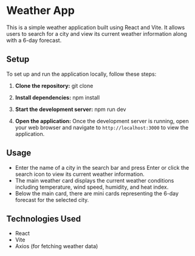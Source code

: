 # Weather App

This is a simple weather application built using React and Vite. It allows users to search for a city and view its current weather information along with a 6-day forecast.

## Setup

To set up and run the application locally, follow these steps:

1. **Clone the repository:**
git clone <repository-url>

2. **Install dependencies:**
npm install

3. **Start the development server:**
npm run dev


4. **Open the application:**
Once the development server is running, open your web browser and navigate to `http://localhost:3000` to view the application.

## Usage

- Enter the name of a city in the search bar and press Enter or click the search icon to view its current weather information.
- The main weather card displays the current weather conditions including temperature, wind speed, humidity, and heat index.
- Below the main card, there are mini cards representing the 6-day forecast for the selected city.

## Technologies Used

- React
- Vite
- Axios (for fetching weather data)
